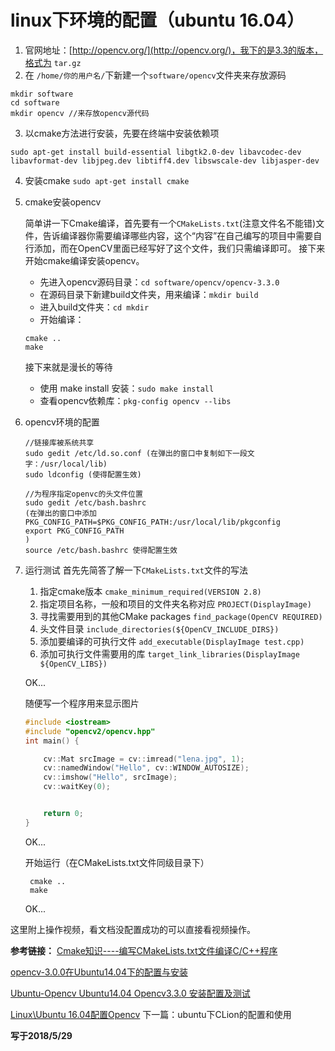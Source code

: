 # linux下环境的配置（ubuntu 16.04）


1. 官网地址：[http://opencv.org/](http://opencv.org/)，我下的是3.3的版本，格式为 `tar.gz`
2. 在 `/home/你的用户名/`下新建一个`software/opencv`文件夹来存放源码
``` 
mkdir software
cd software
mkdir opencv //来存放opencv源代码
```
3. 以cmake方法进行安装，先要在终端中安装依赖项
```
sudo apt-get install build-essential libgtk2.0-dev libavcodec-dev libavformat-dev libjpeg.dev libtiff4.dev libswscale-dev libjasper-dev
```
4. 安装cmake
`sudo apt-get install cmake`

5. cmake安装opencv

	简单讲一下Cmake编译，首先要有一个`CMakeLists.txt`(注意文件名不能错)文件，告诉编译器你需要编译哪些内容，这个“内容”在自己编写的项目中需要自行添加，而在OpenCV里面已经写好了这个文件，我们只需编译即可。
	接下来开始cmake编译安装opencv。
	- 先进入opencv源码目录：`cd software/opencv/opencv-3.3.0`
	- 在源码目录下新建build文件夹，用来编译：`mkdir build`
	- 进入build文件夹：`cd mkdir `
	- 开始编译：
	```
	cmake ..
	make
	```
	接下来就是漫长的等待
	- 使用 make install 安装：`sudo make install`
	- 查看opencv依赖库：`pkg-config opencv --libs`

6. opencv环境的配置
	```
	//链接库被系统共享
	sudo gedit /etc/ld.so.conf (在弹出的窗口中复制如下一段文字：/usr/local/lib)
	sudo ldconfig (使得配置生效)

	//为程序指定openvc的头文件位置
	sudo gedit /etc/bash.bashrc
	(在弹出的窗口中添加
	PKG_CONFIG_PATH=$PKG_CONFIG_PATH:/usr/local/lib/pkgconfig
	export PKG_CONFIG_PATH
	)
	source /etc/bash.bashrc 使得配置生效
	```
7. 运行测试
	首先先简答了解一下`CMakeLists.txt`文件的写法
	
	1. 指定cmake版本
		`cmake_minimum_required(VERSION 2.8)`
	2. 指定项目名称，一般和项目的文件夹名称对应
	  	`PROJECT(DisplayImage)`
	3. 寻找需要用到的其他CMake packages
		`find_package(OpenCV REQUIRED)`
	4. 头文件目录
		`include_directories(${OpenCV_INCLUDE_DIRS})`
	5. 添加要编译的可执行文件
		`add_executable(DisplayImage test.cpp)`
	6. 添加可执行文件需要用的库
		`target_link_libraries(DisplayImage ${OpenCV_LIBS})`
    
	OK...

	随便写一个程序用来显示图片
	```cpp
	#include <iostream>
	#include "opencv2/opencv.hpp"
	int main() {
	
	    cv::Mat srcImage = cv::imread("lena.jpg", 1);
	    cv::namedWindow("Hello", cv::WINDOW_AUTOSIZE);
	    cv::imshow("Hello", srcImage);
	    cv::waitKey(0);
	
	
	    return 0;
	}
	```
	OK...

   开始运行（在CMakeLists.txt文件同级目录下）
   ```
	cmake ..
	make
   ```
   
   OK...

这里附上操作视频，看文档没配置成功的可以直接看视频操作。

**参考链接：**
[Cmake知识----编写CMakeLists.txt文件编译C/C++程序](https://www.cnblogs.com/cv-pr/p/6206921.html)

[opencv-3.0.0在Ubuntu14.04下的配置与安装](https://blog.csdn.net/junmuzi/article/details/49888123)

[Ubuntu-Opencv Ubuntu14.04 Opencv3.3.0 安装配置及测试](https://blog.csdn.net/lgh0824/article/details/78487234)

[Linux\Ubuntu 16.04配置Opencv](https://blog.csdn.net/keith_bb/article/details/52685231)
下一篇：ubuntu下CLion的配置和使用

**写于2018/5/29**
	
